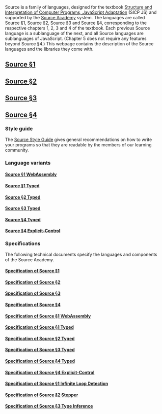   Source is a family of languages, designed for the textbook
  <a href="https://sourceacademy.org/sicpjs">Structure and Interpretation
  of Computer Programs, JavaScript Adaptation</a> (SICP JS) and supported by the
  <a href="https://sourceacademy.org">Source Academy</a> system.  The languages are
  called Source §1, Source §2, Source §3 and Source §4, corresponding to the
  respective chapters 1, 2, 3 and 4 of the textbook. Each previous Source
  language is a sublanguage of the next, and all Source languages are
  sublanguages of JavaScript. (Chapter 5 does not require any features beyond
  Source §4.) This webpage contains the description of the Source languages
  and the libraries they come with.

## <a href="source_1/">Source §1</a>
  
## <a href="source_2/">Source §2</a>

## <a href="source_3/">Source §3</a>

## <a href="source_4/">Source §4</a>

### Style guide

The <a href="source_styleguide.pdf">Source Style Guide</a> gives general
recommendations on how to write your programs so that they are readable by
the members of our learning community.

### Language variants

#### <a href="source_1_wasm/">Source §1 WebAssembly</a>

#### <a href="source_1_typed/">Source §1 Typed</a>
  
#### <a href="source_2_typed/">Source §2 Typed</a>

#### <a href="source_3_typed/">Source §3 Typed</a>

#### <a href="source_4_typed/">Source §4 Typed</a>

#### <a href="source_4_explicit-control/">Source §4 Explicit-Control</a>

### Specifications

The following technical documents specify the languages and components of
the Source Academy. 

#### <a href="source_1.pdf">Specification of Source §1</a>
  
#### <a href="source_2.pdf">Specification of Source §2</a>
  
#### <a href="source_3.pdf">Specification of Source §3</a>
  
#### <a href="source_4.pdf">Specification of Source §4</a>
  
#### <a href="source_1_wasm.pdf">Specification of Source §1 WebAssembly</a>

#### <a href="source_1_typed.pdf">Specification of Source §1 Typed</a>
  
#### <a href="source_2_typed.pdf">Specification of Source §2 Typed</a>

#### <a href="source_3_typed.pdf">Specification of Source §3 Typed</a>

#### <a href="source_4_typed.pdf">Specification of Source §4 Typed</a>

#### <a href="source_4_explicitcontrol.pdf">Specification of Source §4 Explicit-Control</a>

#### <a href="source_1_infinite_loop_detection.pdf">Specification of Source §1 Infinite Loop Detection</a>

#### <a href="source_2_stepper.pdf">Specification of Source §2 Stepper</a>

#### <a href="source_3_type_inference.pdf">Specification of Source §3 Type Inference</a>
